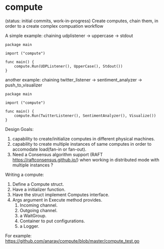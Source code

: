 compute
=======
(status: initial commits, work-in-progress)
Create computes, chain them, in order to a create complex compuation workflow

A simple example: chaining udplistener -> uppercase -> stdout 
```
package main

import ("compute")

func main() {
	compute.Run(UDPListener(), UpperCase(), Stdout())
}
```

another example: chaining twitter_listener -> sentiment_analyzer -> push_to_visualizer 
```
package main

import ("compute")

func main() {
	compute.Run(TwitterListener(), SentimentAnalyzer(), Visualize())
}
```

Design Goals:

1. capability to create/initialize computes in different physical machines.
2. capability to create multiple instances of same computes in order to accomodate load(fan-in or fan-out).
3. Need a Consensus algorithm support (RAFT https://raftconsensus.github.io/) when working in distributed mode with multiple instances ? 

Writing a compute:

1. Define a Compute struct.
2. Have a initializer function.
3. Have the struct implement Computes interface.
4. Args argument in Execute method provides.
	1. Incoming channel.
	2. Outgoing channel.
	2. a WaitGroup.
	3. Container to put configurations.
	4. a Logger.

For example: https://github.com/anaray/compute/blob/master/compute_test.go
